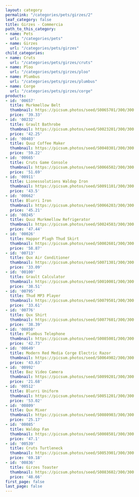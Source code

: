 ```yaml
---
layout: category
permalink: "/categories/pets/girzes/2"
leaf_category: false
title: Girzes - Commercia
path_to_this_category:
- name: Pets
  url: "/categories/pets"
- name: Girzes
  url: "/categories/pets/girzes"
child_categories:
- name: Cruts
  url: "/categories/pets/girzes/cruts"
- name: Ploo
  url: "/categories/pets/girzes/ploo"
- name: Plumbus
  url: "/categories/pets/girzes/plumbus"
- name: Corge
  url: "/categories/pets/girzes/corge"
products:
- id: '00657'
  title: Murkmellow Belt
  thumbnail: https://picsum.photos/seed/S0065701/300/300
  price: '39.33'
- id: '00232'
  title: Grault Bathrobe
  thumbnail: https://picsum.photos/seed/S0023201/300/300
  price: '42.25'
- id: '00403'
  title: Quuz Coffee Maker
  thumbnail: https://picsum.photos/seed/S0040301/300/300
  price: '59.22'
- id: '00665'
  title: Cruts Game Console
  thumbnail: https://picsum.photos/seed/S0066502/300/300
  price: '51.69'
- id: '00911'
  title: Lionessolutions Waldop Iron
  thumbnail: https://picsum.photos/seed/S0091101/300/300
  price: '43.5'
- id: '00662'
  title: Blurri Iron
  thumbnail: https://picsum.photos/seed/S0066203/300/300
  price: '45.21'
- id: '00245'
  title: Quuz Murkmellow Refrigerator
  thumbnail: https://picsum.photos/seed/S0024503/300/300
  price: '47.44'
- id: '00026'
  title: Happor Plugh Thud Skirt
  thumbnail: https://picsum.photos/seed/S0002601/300/300
  price: '58.87'
- id: '00713'
  title: Qux Air Conditioner
  thumbnail: https://picsum.photos/seed/S0071301/300/300
  price: '33.09'
- id: '00100'
  title: Grault Calculator
  thumbnail: https://picsum.photos/seed/S0010001/300/300
  price: '38.51'
- id: '00795'
  title: Thud MP3 Player
  thumbnail: https://picsum.photos/seed/S0079501/300/300
  price: '33.61'
- id: '00776'
  title: Qux Shirt
  thumbnail: https://picsum.photos/seed/S0077601/300/300
  price: '38.39'
- id: '00850'
  title: Plumbus Telephone
  thumbnail: https://picsum.photos/seed/S0085001/300/300
  price: '42.73'
- id: '00649'
  title: Modern Red Media Corge Electric Razor
  thumbnail: https://picsum.photos/seed/S0064902/300/300
  price: '43.63'
- id: '00992'
  title: Baz Video Camera
  thumbnail: https://picsum.photos/seed/S0099201/300/300
  price: '21.68'
- id: '00512'
  title: Blurri Uniform
  thumbnail: https://picsum.photos/seed/S0051201/300/300
  price: '53.02'
- id: '00809'
  title: Qux Mixer
  thumbnail: https://picsum.photos/seed/S0080903/300/300
  price: '25.17'
- id: '00085'
  title: Waldop Fan
  thumbnail: https://picsum.photos/seed/S0008501/300/300
  price: '47.1'
- id: '00539'
  title: Cruts Turtleneck
  thumbnail: https://picsum.photos/seed/S0053901/300/300
  price: '69.18'
- id: '00836'
  title: Girzes Toaster
  thumbnail: https://picsum.photos/seed/S0083602/300/300
  price: '48.66'
first_page: false
last_page: false
---
```

